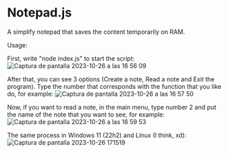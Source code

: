 # Notepad.js
A simplify notepad that saves the content temporarily on RAM.

Usage:

First, write "node index.js" to start the script:
![Captura de pantalla 2023-10-26 a las 16 56 09](https://github.com/witoo-source/Notepad.js/assets/133872532/22d419c0-5d4a-4c88-a1df-f61182c4a730)

After that, you can see 3 options (Create a note, Read a note and Exit the program). Type the number that corresponds with the function that you like do, for example:
![Captura de pantalla 2023-10-26 a las 16 57 50](https://github.com/witoo-source/Notepad.js/assets/133872532/f525f843-405a-401d-9e9a-7e24a48065b7)

Now, if you want to read a note, in the main menu, type number 2 and put the name of the note that you want to see, for example:
![Captura de pantalla 2023-10-26 a las 16 59 53](https://github.com/witoo-source/Notepad.js/assets/133872532/55a3d370-6bdc-422f-b0ce-aedd552f66b3)

The same process in Windows 11 (22h2) and Linux (I think, xd):
![Captura de pantalla 2023-10-26 171519](https://github.com/witoo-source/Notepad.js/assets/133872532/c6fdb6cd-e2bb-4ff7-ad4f-76b50127141f)

